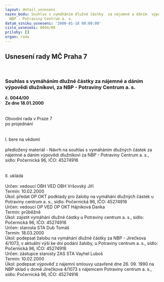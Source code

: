 ```yaml
---
layout: detail_usneseni
nazev_bodu: Souhlas s vymáháním dlužné částky  za nájemné a dáním  výpovědi dlužníkovi,  za
  NBP - Potraviny Centrum a. s.
datum_vzniku_usneseni: '2000-01-18 00:00:00'
cislo_usneseni: 0044/00
prilohy: []
organ: rada
---
```

<div id="ucUsn_pList" class="usn">
	<span><h2>Usnesení rady MČ Praha 7 </h2>
<br></span><div class="standBody">
<span><h3>Souhlas s vymáháním dlužné částky  za nájemné a dáním  výpovědi dlužníkovi,  za NBP - Potraviny Centrum a. s.</h3></span><div class="center">
		<strong>č. 0044/00</strong><br>
	</div>
<div class="center">
		<strong>Ze dne 18.01.2000</strong><br><br>
	</div>
<br>Obvodní rada v Praze 7<br>po projednání<br><br><br>I.	bere na vědomí<br><br> předložený materiál - Návrh na souhlas s vymáháním dlužných částek za nájemné a dáním výpovědi dlužníkovi za NBP - Potraviny Centrum a. s.,  sídlo: Počernická 96, IČO: 45274916 <br><br><br>II.	ukládá <br><br> Určen:	vedoucí OBH	VED OBH Vršovský Jiří<br>Termín: 10.02.2000<br>Úkol:	předat OP OKT podklady pro žaloby na vymáhání dlužných částek u Potraviny centrum a. s., sídlo: Počernická 96, IČO: 45274916 <br>  Určen:	vedoucí OP	VED OP OKT Hájniková Danka<br>Termín: průběžně<br>Úkol:	zajistit vymáhání dlužné částky u Potraviny centrum a. s., sídlo: Počernická 96, IČO: 45274916<br>  Určen:	starosta	STA Dub Tomáš<br>Termín: 18.03.2000<br>Úkol:	podepsat žalobu na vymáhání dlužné částky za NBP - Jirečkova 4/1073, v aktuální výši ke dni podání žaloby, u  Potraviny centrum a. s., sídlo: Počernická 96, IČO: 45274916<br>  Určen:	zástupce starosty	ZAS STA Vayhel Luboš<br>Termín: 10.02.2000<br>Úkol:	podepsat výpověď z nájemní smlouvy uzavřené dne 26. 09. 1990 na NBP sklad v  domě Jirečkova 4/1073 s nájemcem Potraviny centrum a. s., sídlo: Počernická 96, IČO: 45274916<br>
</div>
</div>